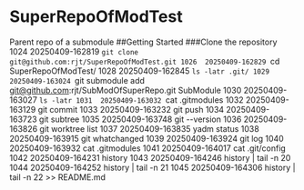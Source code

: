 # SuperRepoOfModTest
Parent repo of a submodule
##Getting Started
###Clone the repository
 1024  20250409-162819 ```git clone git@github.com:rjt/SuperRepoOfModTest.git
 1026  20250409-162829 ```cd SuperRepoOfModTest/
 1028  20250409-162845 ```ls -latr .git/
 1029  20250409-163024 ```git submodule add git@github.com:rjt/SubModOfSuperRepo.git SubModule
 1030  20250409-163027 ```ls -latr
 1031  20250409-163032 ```cat .gitmodules 
 1032  20250409-163129 git commit 
 1033  20250409-163232 git push
 1034  20250409-163723 git subtree
 1035  20250409-163748 git --version
 1036  20250409-163826 git worktree list
 1037  20250409-163835 yadm status
 1038  20250409-163915 git whatchanged 
 1039  20250409-163924 git log
 1040  20250409-163932 cat .gitmodules 
 1041  20250409-164017 cat .git/config 
 1042  20250409-164231 history
 1043  20250409-164246 history | tail -n 20
 1044  20250409-164252 history | tail -n 21
 1045  20250409-164306 history | tail -n 22 >> README.md 
